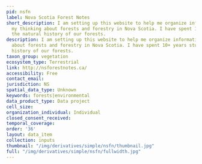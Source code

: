 ```yaml
---
pid: nsfn
label: Nova Scotia Forest Notes
short_description: I am setting up this website to help me organize information and
  my thinking about forests and forestry in Nova Scotia. I have spent 10+ years studying
  the natural history of our forests.
description: I am setting up this website to help me organize information and my thinking
  about forests and forestry in Nova Scotia. I have spent 10+ years studying the natural
  history of our forests.
taxon_group: vegetation
ecosystem_type: Terrestrial
link: http://nsforestnotes.ca/
accessibility: Free
contact_email: 
jurisdiction: NS
spatial_data_type: Unknown
keywords: forests|environmental
data_product_type: Data project
cell_size: 
organization_individual: Individual
closed_consent_received: 
temporal_coverage: 
order: '36'
layout: data_item
collection: inputs
thumbnail: "/img/derivatives/simple/nsfn/thumbnail.jpg"
full: "/img/derivatives/simple/nsfn/fullwidth.jpg"
---
```

